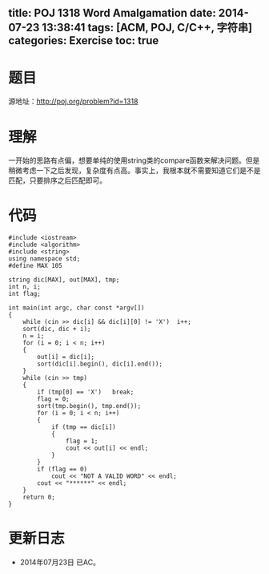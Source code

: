 ﻿title: POJ 1318 Word Amalgamation
date: 2014-07-23 13:38:41
tags: [ACM, POJ, C/C++, 字符串]
categories: Exercise
toc: true
---
# 题目
源地址：http://poj.org/problem?id=1318

# 理解
一开始的思路有点偏，想要单纯的使用string类的compare函数来解决问题。但是稍微考虑一下之后发现，复杂度有点高。事实上，我根本就不需要知道它们是不是匹配，只要排序之后匹配即可。

<!-- more -->

# 代码
```
#include <iostream>
#include <algorithm>
#include <string>
using namespace std;
#define MAX 105

string dic[MAX], out[MAX], tmp;
int n, i;
int flag;

int main(int argc, char const *argv[])
{
    while (cin >> dic[i] && dic[i][0] != 'X')  i++;
    sort(dic, dic + i);
    n = i;
    for (i = 0; i < n; i++)
    {
        out[i] = dic[i];
        sort(dic[i].begin(), dic[i].end());
    }
    while (cin >> tmp)
    {
        if (tmp[0] == 'X')   break;
        flag = 0;
        sort(tmp.begin(), tmp.end());
        for (i = 0; i < n; i++)
        {
            if (tmp == dic[i])
            {
                flag = 1;
                cout << out[i] << endl;
            }
        }
        if (flag == 0)
            cout << "NOT A VALID WORD" << endl;
        cout << "******" << endl;
    }
    return 0;
}
```

# 更新日志
- 2014年07月23日 已AC。